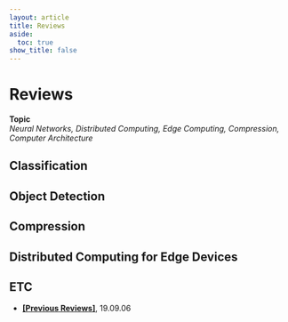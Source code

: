 ```yaml
---
layout: article
title: Reviews
aside:
  toc: true
show_title: false
---
```


# Reviews
**Topic**<br/>
*Neural Networks, Distributed Computing, Edge Computing, Compression, Computer Architecture*
## Classification
## Object Detection
## Compression
## Distributed Computing for Edge Devices
## ETC
* **[[Previous Reviews]](/2019/09/06/previous-reviews.html)**, 19.09.06

